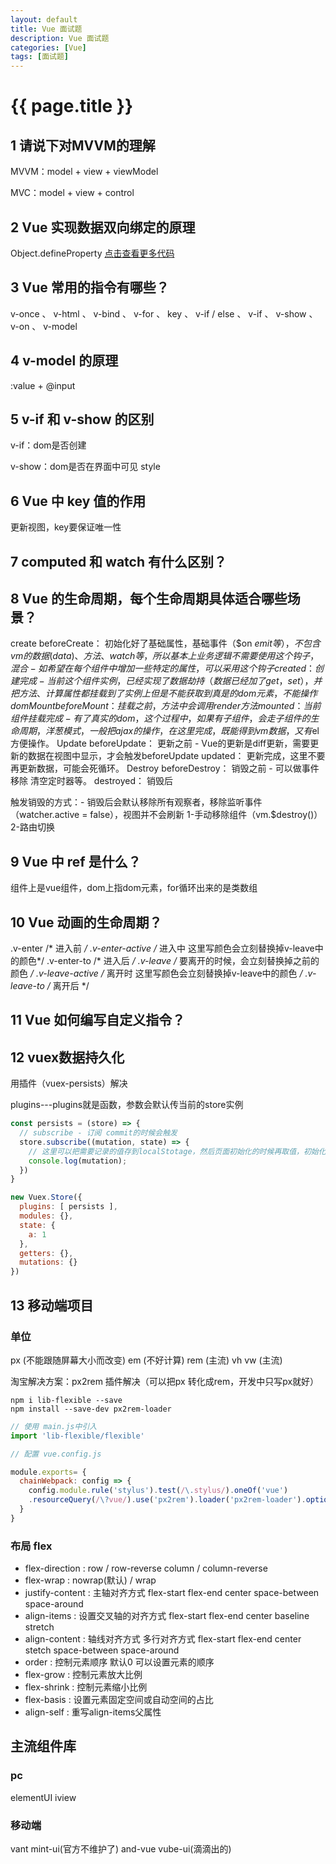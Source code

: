 ```yaml
---
layout: default
title: Vue 面试题
description: Vue 面试题
categories: [Vue]
tags: [面试题]
---
```

# {{ page.title }}

## 1 请说下对MVVM的理解

MVVM：model + view + viewModel

MVC：model + view + control

## 2 Vue 实现数据双向绑定的原理

Object.defineProperty [点击查看更多代码]()

## 3 Vue 常用的指令有哪些？

v-once 、 v-html 、 v-bind 、 v-for 、 key 、 v-if / else 、 v-if 、 v-show 、 v-on 、 v-model 

## 4 v-model 的原理

:value + @input

## 5 v-if 和 v-show 的区别

v-if：dom是否创建

v-show：dom是否在界面中可见 style

## 6 Vue 中 key 值的作用

更新视图，key要保证唯一性

## 7 computed 和 watch 有什么区别？

## 8 Vue 的生命周期，每个生命周期具体适合哪些场景？
create  beforeCreate：
          初始化好了基础属性，基础事件（$on $emit 等），
          不包含vm的数据(data)、方法、watch等，所以基本上业务逻辑不需要使用这个钩子，
          混合 - 如希望在每个组件中增加一些特定的属性，可以采用这个钩子
        created：
          创建完成 - 当前这个组件实例，已经实现了数据劫持（数据已经加了get，set），
          并把方法、计算属性都挂载到了实例上
          但是不能获取到真是的dom元素，不能操作dom
Mount   beforeMount：
          挂载之前，方法中会调用render方法
        mounted：
          当前组件挂载完成 - 有了真实的dom，
          这个过程中，如果有子组件，会走子组件的生命周期，洋葱模式，
          一般把ajax的操作，在这里完成，既能得到vm数据，又有$el方便操作。
Update  beforeUpdate：
          更新之前 - Vue的更新是diff更新，需要更新的数据在视图中显示，才会触发beforeUpdate
        updated：
          更新完成，这里不要再更新数据，可能会死循环。
Destroy beforeDestroy：
          销毁之前 - 可以做事件移除 清空定时器等。
        destroyed：
          销毁后

触发销毁的方式：- 销毁后会默认移除所有观察者，移除监听事件（watcher.active = false），视图并不会刷新
  1-手动移除组件（vm.$destroy()）
  2-路由切换

 
## 9 Vue 中 ref 是什么？
组件上是vue组件，dom上指dom元素，for循环出来的是类数组

## 10 Vue 动画的生命周期？
.v-enter  /* 进入前 */
.v-enter-active /* 进入中 这里写颜色会立刻替换掉v-leave中的颜色*/
.v-enter-to /* 进入后 */
.v-leave /* 要离开的时候，会立刻替换掉之前的颜色 */
.v-leave-active /* 离开时 这里写颜色会立刻替换掉v-leave中的颜色 */
.v-leave-to /* 离开后 */

## 11 Vue 如何编写自定义指令？

## 12 vuex数据持久化

用插件（vuex-persists）解决

plugins---plugins就是函数，参数会默认传当前的store实例

```javascript
const persists = (store) => {
  // subscribe - 订阅 commit的时候会触发
  store.subscribe((mutation, state) => {
    // 这里可以把需要记录的值存到localStotage，然后页面初始化的时候再取值，初始化
    console.log(mutation);
  })
}

new Vuex.Store({
  plugins: [ persists ],
  modules: {},
  state: {
    a: 1
  },
  getters: {},
  mutations: {}
})
```

## 13 移动端项目

### 单位

px (不能跟随屏幕大小而改变)
em (不好计算)
rem (主流)
vh vw (主流)

淘宝解决方案：px2rem 插件解决（可以把px 转化成rem，开发中只写px就好）

```
npm i lib-flexible --save 
npm install --save-dev px2rem-loader
```

```javascript
// 使用 main.js中引入
import 'lib-flexible/flexible'
```

```javascript
// 配置 vue.config.js

module.exports= {
  chainWebpack: config => {
    config.module.rule('stylus').test(/\.stylus/).oneOf('vue')
    .resourceQuery(/\?vue/).use('px2rem').loader('px2rem-loader').options({remUnit: 75})
  }
}
```

### 布局 flex

* flex-direction  :  row / row-reverse column / column-reverse
* flex-wrap : nowrap(默认) / wrap 
* justify-content : 主轴对齐方式 flex-start flex-end center space-between space-around
* align-items : 设置交叉轴的对齐方式 flex-start flex-end center baseline stretch
* align-content : 轴线对齐方式 多行对齐方式 flex-start flex-end center stetch space-between space-around
* order : 控制元素顺序 默认0 可以设置元素的顺序
* flex-grow : 控制元素放大比例
* flex-shrink : 控制元素缩小比例
* flex-basis : 设置元素固定空间或自动空间的占比
* align-self : 重写align-items父属性

## 主流组件库

### pc

elementUI iview

### 移动端

vant mint-ui(官方不维护了) and-vue vube-ui(滴滴出的)







